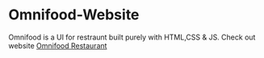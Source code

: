 # Omnifood-Website
Omnifood is a UI for restraunt built purely with HTML,CSS & JS.
Check out website [Omnifood Restaurant](https://adilkhatri143.github.io/Omnifood/)
